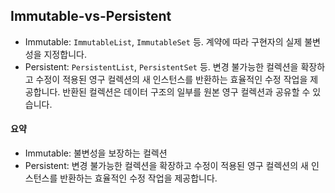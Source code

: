 ## Immutable-vs-Persistent

- Immutable: `ImmutableList`, `ImmutableSet` 등. 계약에 따라 구현자의 실제 불변성을 지정합니다.
- Persistent: `PersistentList`, `PersistentSet` 등. 변경 불가능한 컬렉션을 확장하고 수정이 적용된 영구 컬렉션의 새 인스턴스를 반환하는 효율적인 수정 작업을 제공합니다. 반환된 컬렉션은 데이터 구조의 일부를 원본 영구 컬렉션과 공유할 수 있습니다.

#### 요약

- Immutable: 불변성을 보장하는 컬렉션
- Persistent: 변경 불가능한 컬렉션을 확장하고 수정이 적용된 영구 컬렉션의 새 인스턴스를 반환하는 효율적인 수정 작업을 제공합니다.
